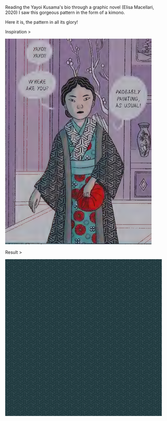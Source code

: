 Reading the Yayoi Kusama's bio through a graphic novel (Elisa Macellari, 2020)
I saw this gorgeous pattern in the form of a kimono.

Here it is, the pattern in all its glory!

Inspiration >

![kimono](kusama.png)

Result >

![Pattern](kimonoPattern.png)
